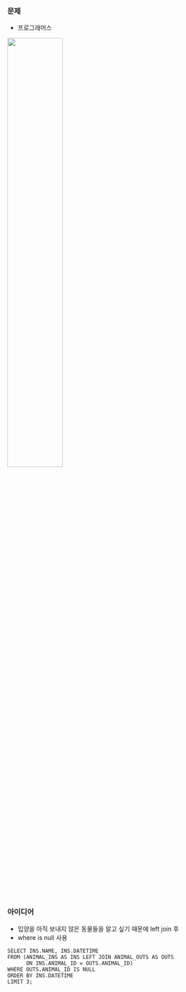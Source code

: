 ### 문제
* 프로그래머스
<img src='https://user-images.githubusercontent.com/95834067/195847681-0422e03c-4f8c-4e4b-a661-314d6fca4dcc.png' height='50%' width='50%'>

### 아이디어
* 입양을 아직 보내지 않은 동물들을 알고 싶기 때문에 left join 후 
* where is null 사용
```mysql
SELECT INS.NAME, INS.DATETIME
FROM (ANIMAL_INS AS INS LEFT JOIN ANIMAL_OUTS AS OUTS 
      ON INS.ANIMAL_ID = OUTS.ANIMAL_ID)
WHERE OUTS.ANIMAL_ID IS NULL 
ORDER BY INS.DATETIME 
LIMIT 3;
```
